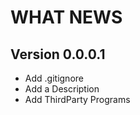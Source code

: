 WHAT NEWS
===========

Version 0.0.0.1
---------------------

- Add .gitignore
- Add a Description
- Add ThirdParty Programs

